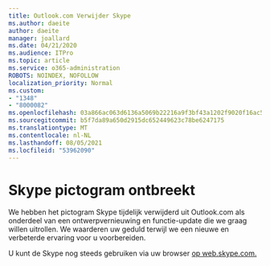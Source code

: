 ```yaml
---
title: Outlook.com Verwijder Skype
ms.author: daeite
author: daeite
manager: joallard
ms.date: 04/21/2020
ms.audience: ITPro
ms.topic: article
ms.service: o365-administration
ROBOTS: NOINDEX, NOFOLLOW
localization_priority: Normal
ms.custom:
- "1348"
- "8000082"
ms.openlocfilehash: 03a866ac063d6136a5069b22216a9f3bf43a1202f9020f16ac5edb7cf89ce9ba
ms.sourcegitcommit: b5f7da89a650d2915dc652449623c78be6247175
ms.translationtype: MT
ms.contentlocale: nl-NL
ms.lasthandoff: 08/05/2021
ms.locfileid: "53962090"
---
```

# <a name="skype-icon-missing"></a>Skype pictogram ontbreekt

We hebben het pictogram Skype tijdelijk verwijderd uit Outlook.com als onderdeel van een ontwerpvernieuwing en functie-update die we graag willen uitrollen. We waarderen uw geduld terwijl we een nieuwe en verbeterde ervaring voor u voorbereiden.

U kunt de Skype nog steeds gebruiken via uw browser [op web.skype.com.](https://web.skype.com/)
